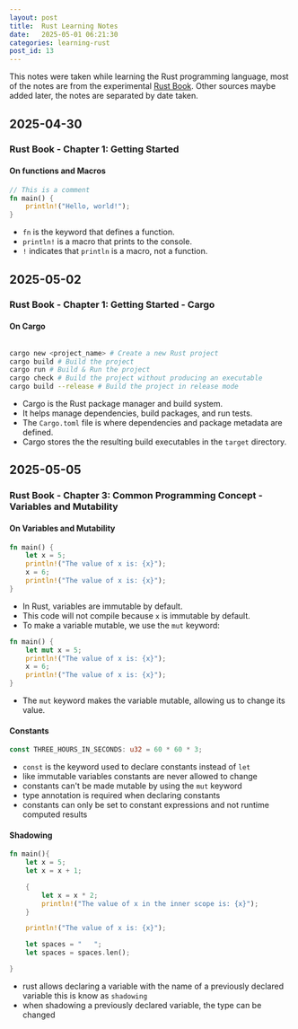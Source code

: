 ```yaml
---
layout: post
title:  Rust Learning Notes
date:   2025-05-01 06:21:30
categories: learning-rust
post_id: 13
---
```


This notes were taken while learning the Rust programming language, most of the notes are from the experimental [Rust Book](https://rust-book.cs.brown.edu/). Other sources maybe added later, the notes are separated by date taken.

## 2025-04-30

### **Rust Book - Chapter 1: Getting Started**

#### **On functions and Macros**

```rust
// This is a comment
fn main() {
    println!("Hello, world!");
}

```

- `fn` is the keyword that defines a function.
- `println!` is a macro that prints to the console.
- `!` indicates that `println` is a macro, not a function.

## 2025-05-02

### **Rust Book - Chapter 1: Getting Started - Cargo**

#### **On Cargo**

```bash

cargo new <project_name> # Create a new Rust project
cargo build # Build the project
cargo run # Build & Run the project
cargo check # Build the project without producing an executable
cargo build --release # Build the project in release mode

```

- Cargo is the Rust package manager and build system.
- It helps manage dependencies, build packages, and run tests.
- The `Cargo.toml` file is where dependencies and package metadata are defined.
- Cargo stores the the resulting build executables in the `target` directory.

## 2025-05-05

### **Rust Book - Chapter 3: Common Programming Concept - Variables and Mutability**

#### **On Variables and Mutability**

```rust
fn main() {
    let x = 5;
    println!("The value of x is: {x}");
    x = 6;
    println!("The value of x is: {x}");
}
```

- In Rust, variables are immutable by default.
- This code will not compile because `x` is immutable by default.
- To make a variable mutable, we use the `mut` keyword:

```rust
fn main() {
    let mut x = 5;
    println!("The value of x is: {x}");
    x = 6;
    println!("The value of x is: {x}");
}
```

- The `mut` keyword makes the variable mutable, allowing us to change its value.

#### Constants

```rust
const THREE_HOURS_IN_SECONDS: u32 = 60 * 60 * 3;
```

- `const` is the keyword used to declare constants instead of `let` 
- like immutable variables constants are never allowed to change
- constants can't be made mutable by using the `mut` keyword
- type annotation is required when declaring constants
- constants can only be set to constant expressions and not runtime computed results

#### Shadowing

```rust
fn main(){
    let x = 5;
    let x = x + 1;

    {
        let x = x * 2;
        println!("The value of x in the inner scope is: {x}");
    }

    println!("The value of x is: {x}");

    let spaces = "   ";
    let spaces = spaces.len();

}
```

- rust allows declaring a variable with the name of a previously declared variable this is know as `shadowing`
- when shadowing a previously declared variable, the type can be changed